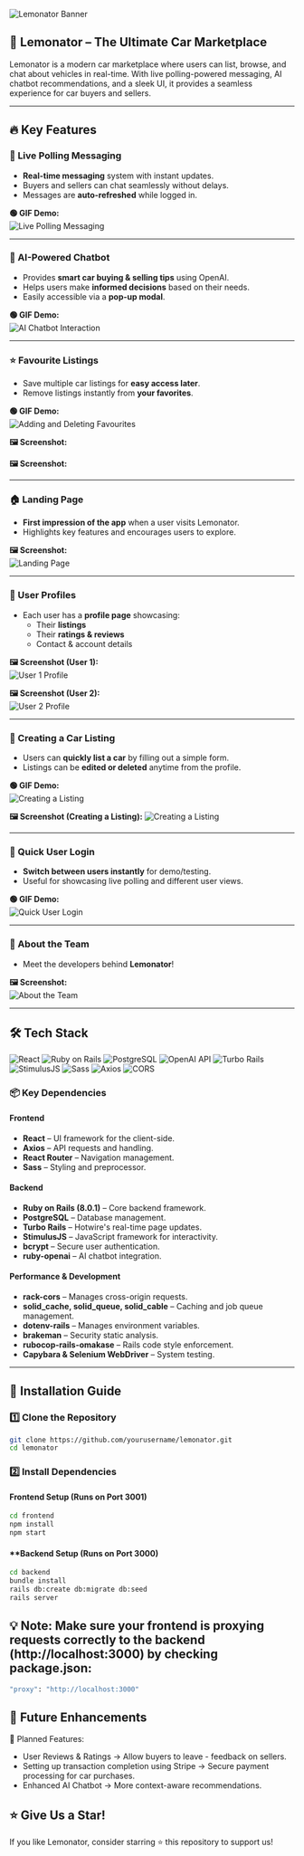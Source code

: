![Lemonator Banner](assets/banner1.png)

## 🚗 Lemonator – The Ultimate Car Marketplace

Lemonator is a modern car marketplace where users can list, browse, and chat about vehicles in real-time. With live polling-powered messaging, AI chatbot recommendations, and a sleek UI, it provides a seamless experience for car buyers and sellers.

---

## 🔥 Key Features

### 📩 Live Polling Messaging
- **Real-time messaging** system with instant updates.
- Buyers and sellers can chat seamlessly without delays.
- Messages are **auto-refreshed** while logged in.

**🟢 GIF Demo:**  
![Live Polling Messaging](assets/live_polling.gif)

---

### 🤖 AI-Powered Chatbot
- Provides **smart car buying & selling tips** using OpenAI.
- Helps users make **informed decisions** based on their needs.
- Easily accessible via a **pop-up modal**.

**🟢 GIF Demo:**  
![AI Chatbot Interaction](assets/ai_chatbot.gif)

---

### ⭐ Favourite Listings
- Save multiple car listings for **easy access later**.
- Remove listings instantly from **your favorites**.

**🟢 GIF Demo:**  
![Adding and Deleting Favourites](assets/favourites.gif)

**🖼 Screenshot:**  

**🖼 Screenshot:** 


---

### 🏠 Landing Page
- **First impression of the app** when a user visits Lemonator.
- Highlights key features and encourages users to explore.

**🖼 Screenshot:**  
![Landing Page](assets/landing_page.png)

---

### 👤 User Profiles
- Each user has a **profile page** showcasing:
  - Their **listings**
  - Their **ratings & reviews**
  - Contact & account details

**🖼 Screenshot (User 1):**  
![User 1 Profile](assets/user1.png)

**🖼 Screenshot (User 2):**  
![User 2 Profile](assets/user2.png)

---

### 🔧 Creating a Car Listing
- Users can **quickly list a car** by filling out a simple form.
- Listings can be **edited or deleted** anytime from the profile.

**🟢 GIF Demo:**  
![Creating a Listing](assets/create_listing.gif)

**🖼 Screenshot (Creating a Listing):**
![Creating a Listing](assets/create_listing.png)

---

### 🔑 Quick User Login
- **Switch between users instantly** for demo/testing.
- Useful for showcasing live polling and different user views.

**🟢 GIF Demo:**  
![Quick User Login](assets/quick_login.gif)

---

### 🤝 About the Team
- Meet the developers behind **Lemonator**!

**🖼 Screenshot:**  
![About the Team](assets/about_team.png)

---

## 🛠 Tech Stack

![React](https://img.shields.io/badge/React-%2361DAFB.svg?style=for-the-badge&logo=react&logoColor=white)
![Ruby on Rails](https://img.shields.io/badge/Ruby%20on%20Rails-%23CC0000.svg?style=for-the-badge&logo=rubyonrails&logoColor=white)
![PostgreSQL](https://img.shields.io/badge/PostgreSQL-%23336791.svg?style=for-the-badge&logo=postgresql&logoColor=white)
![OpenAI API](https://img.shields.io/badge/OpenAI-412991.svg?style=for-the-badge&logo=openai&logoColor=white)
![Turbo Rails](https://img.shields.io/badge/Turbo%20Rails-%23E34F26.svg?style=for-the-badge&logo=ruby-on-rails&logoColor=white)
![StimulusJS](https://img.shields.io/badge/StimulusJS-%23008CBA.svg?style=for-the-badge&logo=javascript&logoColor=white)
![Sass](https://img.shields.io/badge/Sass-%23CC6699.svg?style=for-the-badge&logo=sass&logoColor=white)
![Axios](https://img.shields.io/badge/Axios-671ddf.svg?style=for-the-badge&logo=axios&logoColor=white)
![CORS](https://img.shields.io/badge/CORS-%23FF5733.svg?style=for-the-badge&logo=ruby&logoColor=white)

### 📦 Key Dependencies

#### **Frontend**
- **React** – UI framework for the client-side.
- **Axios** – API requests and handling.
- **React Router** – Navigation management.
- **Sass** – Styling and preprocessor.

#### **Backend**
- **Ruby on Rails (8.0.1)** – Core backend framework.
- **PostgreSQL** – Database management.
- **Turbo Rails** – Hotwire's real-time page updates.
- **StimulusJS** – JavaScript framework for interactivity.
- **bcrypt** – Secure user authentication.
- **ruby-openai** – AI chatbot integration.

#### **Performance & Development**
- **rack-cors** – Manages cross-origin requests.
- **solid_cache, solid_queue, solid_cable** – Caching and job queue management.
- **dotenv-rails** – Manages environment variables.
- **brakeman** – Security static analysis.
- **rubocop-rails-omakase** – Rails code style enforcement.
- **Capybara & Selenium WebDriver** – System testing.

---

## 🚀 Installation Guide

### 1️⃣ Clone the Repository
```sh
git clone https://github.com/yourusername/lemonator.git
cd lemonator
```

### 2️⃣ Install Dependencies

#### **Frontend Setup (Runs on Port 3001)**
```sh
cd frontend
npm install
npm start
```

#### **Backend Setup (Runs on Port 3000)
```sh
cd backend
bundle install
rails db:create db:migrate db:seed
rails server
```

## 💡 Note: Make sure your frontend is proxying requests correctly to the backend (http://localhost:3000) by checking package.json:

```sh
"proxy": "http://localhost:3000"
```

## 🔮 Future Enhancements
🚀 Planned Features:

- User Reviews & Ratings → Allow buyers to leave - feedback on sellers.
- Setting up transaction completion using Stripe → Secure payment processing for car purchases.
- Enhanced AI Chatbot → More context-aware recommendations.


## ⭐ Give Us a Star!
If you like Lemonator, consider starring ⭐ this repository to support us!
